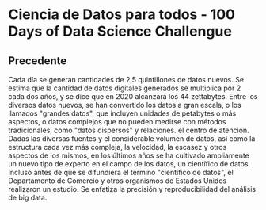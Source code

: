 # Ciencia de Datos para todos - 100 Days of Data Science Challengue
## Precedente
Cada día se generan cantidades de 2,5 quintillones de datos nuevos. Se estima que la cantidad de datos digitales generados se multiplica por 2 cada dos años, 
y se dice que en 2020 alcanzará los 44 zettabytes. Entre los diversos datos nuevos, se han convertido los datos a gran escala, o los llamados "grandes datos",
que incluyen unidades de petabytes o más aspectos, o datos complejos que no pueden medirse con métodos tradicionales, como "datos dispersos" y relaciones. el centro de atención.
Dadas las diversas fuentes y el considerable volumen de datos, así como la estructura cada vez más compleja, la velocidad, la escasez y otros aspectos de los mismos, en los últimos
años se ha cultivado ampliamente un nuevo tipo de experto en el campo de los datos, un científico de datos. Incluso antes de que se difundiera el término "científico de datos",
el Departamento de Comercio y otros organismos de Estados Unidos realizaron un estudio. Se enfatiza la precisión y reproducibilidad del análisis de big data.
